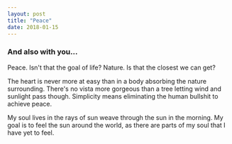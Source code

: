 ```yaml
---
layout: post
title: "Peace"
date: 2018-01-15
---
```


### And also with you...

Peace. Isn't that the goal of life? Nature. Is that the closest we can get?

The heart is never more at easy than in a body absorbing the nature surrounding.
There's no vista more gorgeous than a tree letting wind and sunlight pass though.
Simplicity means eliminating the human bullshit to achieve peace.

My soul lives in the rays of sun weave through the sun in the morning. My goal is
to feel the sun around the world, as there are parts of my soul that I have yet to feel.
